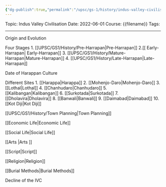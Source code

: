 ```yaml
---
{"dg-publish":true,"permalink":"/upsc/gs-1/history/indus-valley-civilisation/","dgHomeLink":true,"dgPassFrontmatter":false}
---
```


Topic: Indus Valley Civilisation
Date: 2022-06-01
Course: {{filename}}
Tags: 

---



Origin and Evolution

Four Stages 
	1. [[UPSC/GS1/History/Pre-Harrapan|Pre-Harrapan]]
	2.[[ Early-Harrapan| Early-Harrapan]]
	3. [[UPSC/GS1/History/Mature-Harrapan|Mature-Harrapan]]
	4. [[UPSC/GS1/History/Late-Harrapan|Late-Harrapan]]

Date of Harappan Culture

Different Sites
	1. [[Harappa|Harappa]]
	2. [[Mohenjo-Daro|Mohenjo-Daro]]
	3. [[Lothal|Lothal]]
	4. [[Chanhudaro|Chanhudaro]]
	5. [[Kalibangan|Kalibangan]]
	6. [[Surkotada|Surkotada]]
	7. [[Dholavira|Dholavira]]
	8. [[Banwali|Banwali]]
	9. [[Daimabad|Daimabad]]
	10. [[Kot Diji|Kot Diji]]

[[UPSC/GS1/History/Town Planning|Town Planning]]

[[Economic Life|Economic Life]]

[[Social Life|Social Life]]

[[Arts |Arts ]]

[[Script|Script]]

[[Religion|Religion]]

[[Burial Methods|Burial Methods]]


Decline of the IVC

